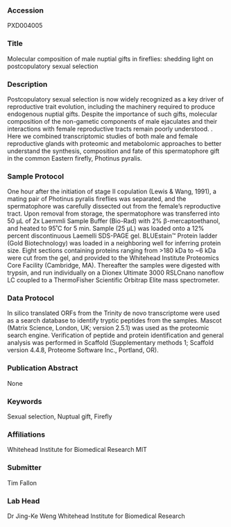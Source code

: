### Accession
PXD004005

### Title
Molecular composition of male nuptial gifts in fireflies: shedding light on postcopulatory sexual selection

### Description
Postcopulatory sexual selection is now widely recognized as a key driver of reproductive trait evolution, including the machinery required to produce endogenous nuptial gifts. Despite the importance of such gifts, molecular composition of the non-gametic components of male ejaculates and their interactions with female reproductive tracts remain poorly understood. .  Here we combined transcriptomic studies of both male and female reproductive glands with proteomic and metabolomic approaches to better understand the synthesis, composition and fate of this spermatophore gift in the common Eastern firefly, Photinus pyralis.

### Sample Protocol
One hour after the initiation of stage II copulation (Lewis & Wang, 1991), a mating pair of Photinus pyralis fireflies was separated, and the spermatophore was carefully dissected out from the female’s reproductive tract. Upon removal from storage, the spermatophore was transferred into 50 µL of 2x Laemmli Sample Buffer (Bio-Rad) with 2% β-mercaptoethanol, and heated to 95˚C for 5 min. Sample (25 µL) was loaded onto a 12% percent discontinuous Laemelli SDS-PAGE gel.  BLUEstain™ Protein ladder (Gold Biotechnology) was loaded in a neighboring well for inferring protein size.  Eight sections containing proteins ranging from >180 kDa to ~6 kDa were cut from the gel, and provided to the Whitehead Institute Proteomics Core Facility (Cambridge, MA). Thereafter the samples were digested with trypsin, and run individually on a Dionex Ultimate 3000 RSLCnano nanoflow LC coupled to a ThermoFisher Scientific Orbitrap Elite mass spectrometer.

### Data Protocol
In silico translated ORFs from the Trinity de novo transcriptome were used as a search database to identify tryptic peptides from the samples. Mascot (Matrix Science, London, UK; version 2.5.1) was used as the proteomic search engine. Verification of peptide and protein identification and general analysis was performed in Scaffold (Supplementary methods 1; Scaffold version 4.4.8, Proteome Software Inc., Portland, OR).

### Publication Abstract
None

### Keywords
Sexual selection, Nuptual gift, Firefly

### Affiliations
Whitehead Institute for Biomedical Research
MIT

### Submitter
Tim Fallon

### Lab Head
Dr Jing-Ke Weng
Whitehead Institute for Biomedical Research


